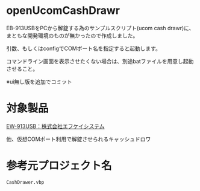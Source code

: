 # openUcomCashDrawr
EB-913USBをPCから解錠する為のサンプルスクリプト(ucom cash drawr)に、まともな開発環境のものが無かったので作成しました。

引数、もしくはconfigでCOMポート名を指定すると起動します。

コマンドライン画面を表示させたくない場合は、別途batファイルを用意し起動させること。

※ui無し版を追加でコミット

# 対象製品

[EW-913USB：株式会社エフケイシステム](http://www.fksystem.co.jp/product/03/05/u-913.php)

他、仮想COMポート利用で解錠させられるキャッシュドロワ

# 参考元プロジェクト名

`CashDrawer.vbp`
